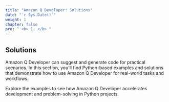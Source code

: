 ```yaml
---
title: "Amazon Q Developer: Solutions"
date: "`r Sys.Date()`"
weight: 1
chapter: false
pre: " <b> 1. </b> "
---
```


## Solutions

Amazon Q Developer can suggest and generate code for practical scenarios. In this section, you'll find Python-based examples and solutions that demonstrate how to use Amazon Q Developer for real-world tasks and workflows.

Explore the examples to see how Amazon Q Developer accelerates development and problem-solving in Python projects.
